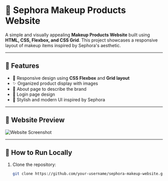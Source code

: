# 💄 Sephora Makeup Products Website

A simple and visually appealing **Makeup Products Website** built using **HTML, CSS, Flexbox, and CSS Grid**. This project showcases a responsive layout of makeup items inspired by Sephora's aesthetic.

---

## 🌟 Features

- 📱 Responsive design using **CSS Flexbox** and **Grid layout**
- ✨ Organized product display with images
- 🧾 About page to describe the brand
- 🔐 Login page design
- 💅 Stylish and modern UI inspired by Sephora

---

## 📸 Website Preview

![Website Screenshot](screenshot.png)

---

## 🚀 How to Run Locally

1. Clone the repository:
   ```bash
   git clone https://github.com/your-username/sephora-makeup-website.git

 
 
